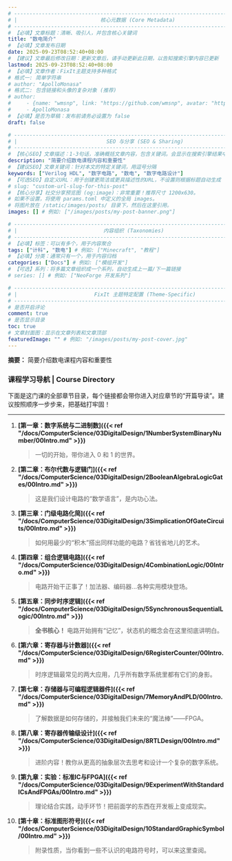 ```yaml
---
# -------------------------------------------------------------------------------------
# |                           核心元数据 (Core Metadata)                            |
# -------------------------------------------------------------------------------------
# 【必填】文章标题：清晰、吸引人，并包含核心关键词
title: "数电简介"
# 【必填】文章发布日期
date: 2025-09-23T08:52:40+08:00
# 【建议】文章最后修改日期：更新文章后，请手动更新此日期，以告知搜索引擎内容已更新
lastmod: 2025-09-23T08:52:40+08:00
# 【必填】文章作者：FixIt主题支持多种格式
# 格式一: 简单字符串
# author: "ApolloMonasa"
# 格式二: 包含链接和头像的复杂对象 (推荐)
# author:
#     - {name: "wmsnp", link: "https://github.com/wmsnp", avatar: "https://i.ooxx.ooo/i/ZGM0M.jpg"}
#     - ApolloMonasa
# 【必填】是否为草稿：发布前请务必设置为 false
draft: false

# -------------------------------------------------------------------------------------
# |                             SEO 与分享 (SEO & Sharing)                           |
# -------------------------------------------------------------------------------------
# 【核心SEO】文章描述：1-3句话，准确概括文章内容，包含关键词。会显示在搜索引擎结果中。
description: "简要介绍数电课程内容和重要性"
# 【建议SEO】文章关键词：针对本文的特定关键词，用逗号分隔
keywords: ["Verilog HDL", "数字电路", "数电", "数字电路设计"]
# 【可选SEO】自定义URL：用于创建更简洁或更具描述性的URL，不设置则根据标题自动生成
# slug: "custom-url-slug-for-this-post"
# 【核心分享】社交分享预览图 (og:image)：非常重要！推荐尺寸 1200x630。
# 如果不设置，将使用 params.toml 中定义的全局 images。
# 将图片放在 /static/images/posts/ 目录下，然后在这里引用。
images: [] # 例如: ["/images/posts/my-post-banner.png"]

# -------------------------------------------------------------------------------------
# |                            内容组织 (Taxonomies)                               |
# -------------------------------------------------------------------------------------
# 【必填】标签：可以有多个，用于内容聚合
tags: ["计科", "数电"] # 例如: ["Minecraft", "教程"]
# 【必填】分类：通常只有一个，用于内容归档
categories: ["Docs"] # 例如: ["模组开发"]
# 【可选】系列：将多篇文章组织成一个系列，自动生成上一篇/下一篇链接
# series: [] # 例如: ["NeoForge 开发系列"]

# -------------------------------------------------------------------------------------
# |                         FixIt 主题特定配置 (Theme-Specific)                     |
# -------------------------------------------------------------------------------------
# 是否开启评论
comment: true
# 是否显示目录
toc: true
# 文章封面图：显示在文章列表和文章顶部
featuredImage: "" # 例如: "/images/posts/my-post-cover.jpg"
---
```


**摘要：** 简要介绍数电课程内容和重要性

<!--more-->


### **课程学习导航 | Course Directory**

下面是这门课的全部章节目录，每个链接都会带你进入对应章节的“开篇导读”。建议按照顺序一步步来，把基础打牢固！

---
1.  **[第一章：数字系统与二进制数]({{< ref "/docs/ComputerScience/03DigitalDesign/1NumberSystemBinaryNumber/00Intro.md" >}})**
    > 一切的开始，带你进入 0 和 1 的世界。

2.  **[第二章：布尔代数与逻辑门]({{< ref "/docs/ComputerScience/03DigitalDesign/2BooleanAlgebraLogicGates/00Intro.md" >}})**
    > 这是我们设计电路的“数学语言”，是内功心法。

3.  **[第三章：门级电路化简]({{< ref "/docs/ComputerScience/03DigitalDesign/3SimplicationOfGateCircuits/00Intro.md" >}})**
    > 如何用最少的“积木”搭出同样功能的电路？省钱省地儿的艺术。

4.  **[第四章：组合逻辑电路]({{< ref "/docs/ComputerScience/03DigitalDesign/4CombinationLogic/00Intro.md" >}})**
    > 电路开始干正事了！加法器、编码器...各种实用模块登场。

5.  **[第五章：同步时序逻辑]({{< ref "/docs/ComputerScience/03DigitalDesign/5SynchronousSequentialLogic/00Intro.md" >}})**
    > **全书核心！** 电路开始拥有“记忆”，状态机的概念会在这里彻底讲明白。

6.  **[第六章：寄存器与计数器]({{< ref "/docs/ComputerScience/03DigitalDesign/6RegisterCounter/00Intro.md" >}})**
    > 时序逻辑最常见的两大应用，几乎所有数字系统里都有它们的身影。

7.  **[第七章：存储器与可编程逻辑器件]({{< ref "/docs/ComputerScience/03DigitalDesign/7MemoryAndPLD/00Intro.md" >}})**
    > 了解数据是如何存储的，并接触我们未来的“魔法棒”——FPGA。

8.  **[第八章：寄存器传输级设计]({{< ref "/docs/ComputerScience/03DigitalDesign/8RTLDesign/00Intro.md" >}})**
    > 进阶内容！教你从更高的抽象层次去思考和设计一个复杂的数字系统。

9.  **[第九章：实验：标准IC与FPGA]({{< ref "/docs/ComputerScience/03DigitalDesign/9ExperimentWithStandardICsAndFPGAs/00Intro.md" >}})**
    > 理论结合实践，动手环节！把前面学的东西在开发板上变成现实。

10. **[第十章：标准图形符号]({{< ref "/docs/ComputerScience/03DigitalDesign/10StandardGraphicSymbol/00Intro.md" >}})**
    > 附录性质，当你看到一些不认识的电路符号时，可以来这里查阅。